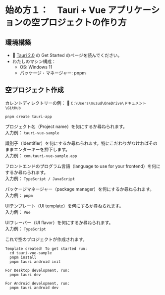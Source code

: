 # 始め方１：　Tauri + Vue アプリケーションの空プロジェクトの作り方

## 環境構築

* 📖 [Tauri 2.0](https://v2.tauri.app/)  の Get Started のページを読んでください。
* わたしのマシン構成：
    * OS: Windows 11
    * パッケージ・マネージャー: pnpm

## 空プロジェクト作成

カレントディレクトリーの例： 📁 `C:\Users\muzud\OneDrive\ドキュメント\GitHub`  

```shell
pnpm create tauri-app
```

プロジェクト名（Project name）を何にするか尋ねられます。  
入力例： `tauri-vue-sample`  

識別子（Identifier）を何にするか尋ねられます。特にこだわりがなければそのままエンターキーを押下します。  
入力例： `com.tauri-vue-sample.app`  

フロントエンドのプログラム言語（language to use for your frontend）を何にするか尋ねられます。  
入力例： `TypeScript / JavaScript`  

パッケージマネージャー（package manager）を何にするか尋ねられます。  
入力例： `pnpm`  

UIテンプレート（UI template）を何にするか尋ねられます。  
入力例： `Vue`  

UIフレーバー（UI flavor）を何にするか尋ねられます。  
入力例： `TypeScript`  

これで空のプロジェクトが作成されます。  

```plaintext
Template created! To get started run:
  cd tauri-vue-sample
  pnpm install
  pnpm tauri android init

For Desktop development, run:
  pnpm tauri dev

For Android development, run:
  pnpm tauri android dev
```
